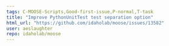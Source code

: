 ```yaml
---
tags: C-MOOSE-Scripts,Good-first-issue,P-normal,T-task
title: "Improve PythonUnitTest test separation option"
html_url: "https://github.com/idaholab/moose/issues/13582"
user: aeslaughter
repo: idaholab/moose
---
```


